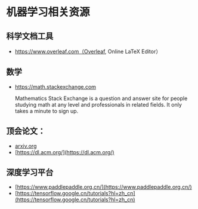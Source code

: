 # 机器学习相关资源

## 科学文档工具
* https://www.overleaf.com（Overleaf, Online LaTeX Editor）


## 数学
* https://math.stackexchange.com

    Mathematics Stack Exchange is a question and answer site for people studying math at any level and professionals in related fields. It only takes a minute to sign up.

## 顶会论文：
* [arxiv.org](arxiv.org)
* [https://dl.acm.org/](https://dl.acm.org/)

## 深度学习平台
* [https://www.paddlepaddle.org.cn/](https://www.paddlepaddle.org.cn/)
* [https://tensorflow.google.cn/tutorials?hl=zh_cn](https://tensorflow.google.cn/tutorials?hl=zh_cn)
